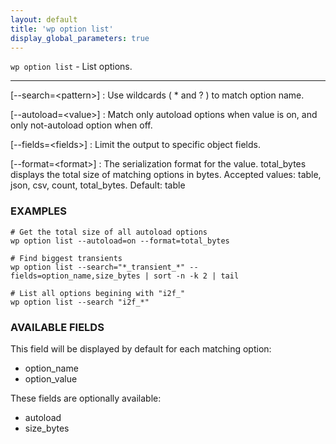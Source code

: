 ```yaml
---
layout: default
title: 'wp option list'
display_global_parameters: true
---
```


`wp option list` - List options.

<hr />

[\--search=&lt;pattern&gt;]
: Use wildcards ( * and ? ) to match option name.

[\--autoload=&lt;value&gt;]
: Match only autoload options when value is on, and only not-autoload option when off.

[\--fields=&lt;fields&gt;]
: Limit the output to specific object fields.

[\--format=&lt;format&gt;]
: The serialization format for the value. total_bytes displays the total size of matching options in bytes. Accepted values: table, json, csv, count, total_bytes. Default: table

### EXAMPLES

    # Get the total size of all autoload options
    wp option list --autoload=on --format=total_bytes

    # Find biggest transients
    wp option list --search="*_transient_*" --fields=option_name,size_bytes | sort -n -k 2 | tail

    # List all options begining with "i2f_"
    wp option list --search "i2f_*"

### AVAILABLE FIELDS

This field will be displayed by default for each matching option:

* option_name
* option_value

These fields are optionally available:

* autoload
* size_bytes



